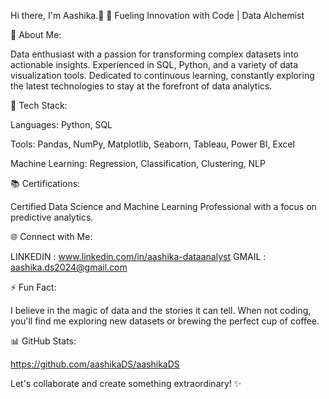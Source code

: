 Hi there, I'm Aashika.👋
🚀 Fueling Innovation with Code | Data Alchemist 

🌟 About Me:

Data enthusiast with a passion for transforming complex datasets into actionable insights.
Experienced in SQL, Python, and a variety of data visualization tools.
Dedicated to continuous learning, constantly exploring the latest technologies to stay at the forefront of data analytics.

🔧 Tech Stack:

Languages: Python, SQL

Tools: Pandas, NumPy, Matplotlib, Seaborn, Tableau, Power BI, Excel

Machine Learning: Regression, Classification, Clustering, NLP

📚 Certifications:

Certified Data Science and Machine Learning Professional with a focus on predictive analytics.

🌐 Connect with Me:

LINKEDIN : www.linkedin.com/in/aashika-dataanalyst
GMAIL : aashika.ds2024@gmail.com

⚡ Fun Fact:

I believe in the magic of data and the stories it can tell. When not coding, you'll find me exploring new datasets or brewing the perfect cup of coffee.

📊 GitHub Stats:

https://github.com/aashikaDS/aashikaDS

Let's collaborate and create something extraordinary! ✨

